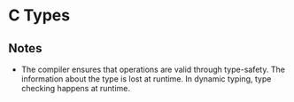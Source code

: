 # C Types

## Notes

- The compiler ensures that operations are valid through type-safety.
    The information about the type is lost at runtime. In dynamic
    typing, type checking happens at runtime.
